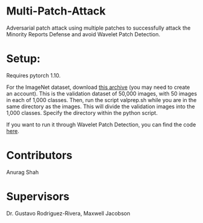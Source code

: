 # Multi-Patch-Attack
Adversarial patch attack using multiple patches to successfully attack the Minority Reports Defense and avoid Wavelet Patch Detection. 

# Setup:
Requires pytorch 1.10.

For the ImageNet dataset, download [this archive](https://image-net.org/data/ILSVRC/2012/ILSVRC2012_img_val.tar) (you may need to create an account). This is the validation dataset of 50,000 images, with 50 images in each of 1,000 classes. Then, run the script valprep.sh while you are in the same directory as the images. This will divide the validation images into the 1,000 classes. Specify the directory within the python script.

If you want to run it through Wavelet Patch Detection, you can find the code [here](https://github.com/mariusarvinte/wavelet-patch-detection).

# Contributors
Anurag Shah

# Supervisors
Dr. Gustavo Rodriguez-Rivera, Maxwell Jacobson
